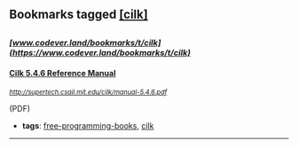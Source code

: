 ## Bookmarks tagged [[cilk]](https://www.codever.land/search?q=[cilk])

_<sup><sup>[www.codever.land/bookmarks/t/cilk](https://www.codever.land/bookmarks/t/cilk)</sup></sup>_
---
#### [Cilk 5.4.6 Reference Manual](http://supertech.csail.mit.edu/cilk/manual-5.4.6.pdf)
_<sup>http://supertech.csail.mit.edu/cilk/manual-5.4.6.pdf</sup>_

(PDF)
* **tags**: [free-programming-books](../tagged/free-programming-books.md), [cilk](../tagged/cilk.md)
---
